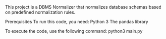 This project is a DBMS Normalizer that normalizes database schemas based on predefined normalization rules.

Prerequisites
To run this code, you need:
Python 3
The pandas library

To execute the code, use the following command:
python3 main.py
